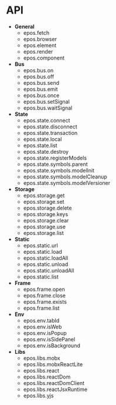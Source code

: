 # API

- **General**
  - epos.fetch
  - epos.browser
  - epos.element
  - epos.render
  - epos.component
- **Bus**
  - epos.bus.on
  - epos.bus.off
  - epos.bus.send
  - epos.bus.emit
  - epos.bus.once
  - epos.bus.setSignal
  - epos.bus.waitSignal
- **State**
  - epos.state.connect
  - epos.state.disconnect
  - epos.state.transaction
  - epos.state.local
  - epos.state.list
  - epos.state.destroy
  - epos.state.registerModels
  - epos.state.symbols.parent
  - epos.state.symbols.modelInit
  - epos.state.symbols.modelCleanup
  - epos.state.symbols.modelVersioner
- **Storage**
  - epos.storage.get
  - epos.storage.set
  - epos.storage.delete
  - epos.storage.keys
  - epos.storage.clear
  - epos.storage.use
  - epos.storage.list
- **Static**
  - epos.static.url
  - epos.static.load
  - epos.static.loadAll
  - epos.static.unload
  - epos.static.unloadAll
  - epos.static.list
- **Frame**
  - epos.frame.open
  - epos.frame.close
  - epos.frame.exists
  - epos.frame.list
- **Env**
  - epos.env.tabId
  - epos.env.isWeb
  - epos.env.isPopup
  - epos.env.isSidePanel
  - epos.env.isBackground
- **Libs**
  - epos.libs.mobx
  - epos.libs.mobxReactLite
  - epos.libs.react
  - epos.libs.reactDom
  - epos.libs.reactDomClient
  - epos.libs.reactJsxRuntime
  - epos.libs.yjs

